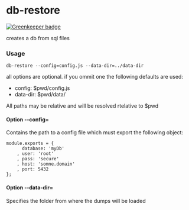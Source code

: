 # db-restore

[![Greenkeeper badge](https://badges.greenkeeper.io/eventEmitter/db-restore.svg)](https://greenkeeper.io/)

creates a db from sql files


### Usage

    db-restore --config=config.js --data-dir=../data-dir


all options are optional. if you ommit one the following defaults are used:

- config: $pwd/config.js
- data-dir: $pwd/data/


All paths may be relative and will be resolved rtelative to $pwd


#### Option --config=

Contains the path to a config file which must export the following object:

    module.exports = {
          database: 'myDb'
        , user: 'root'
        , pass: 'secure'
        , host: 'somne.domain'
        , port: 5432
    };


#### Option --data-dir=

Specifies the folder from where the dumps will be loaded